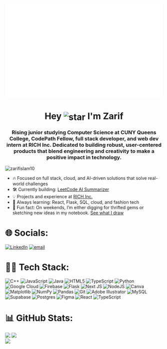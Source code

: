 <div align="center">
  <img src="https://raw.githubusercontent.com/zarifislam10/zarifislam10/main/readmebox.svg" alt="ZARIF" height="300"/>
</div>

<div align="center">

<h1>
  Hey
  <img src="https://media3.giphy.com/media/v1.Y2lkPTc5MGI3NjExcDdrY2g4Y2I4OGprNzR3YWxwcmlpYXhjOGd5M3oyMWk0cndianUyZSZlcD12MV9pbnRlcm5hbF9naWZfYnlfaWQmY3Q9cw/ObNTw8Uzwy6KQ/giphy.gif" alt="star" width="45" style="vertical-align:middle"/>
  I'm Zarif
</h1>

</div>

<h3 align="center">
Rising junior studying Computer Science at CUNY Queens College, CodePath Fellow, full stack developer, and web dev intern at RICH Inc. Dedicated to building robust, user-centered products that blend engineering and creativity to make a positive impact in technology.
</h3>

<p align="left">
  <img src="https://komarev.com/ghpvc/?username=zarifislam10&label=Profile%20views&color=0e75b6&style=flat" alt="zarifislam10" />
</p>

- 🔥 Focused on full stack, cloud, and AI-driven solutions that solve real-world challenges  
- 🛠️ Currently building: [LeetCode AI Summarizer](https://github.com/zarifislam10/leetcode-ai-summarizer)  
- 💡 Projects and experience at [RICH Inc.](https://www.richinc.org/RICH/interns.html)  
- 🌱 Always learning: React, Flask, SQL, cloud, and fashion tech  
- 🎨 Fun fact: On weekends, I’m either digging for thrifted gems or sketching new ideas in my notebook. [See what I draw](https://www.zarifislam.org/#creative)     


# 🌐 Socials:
[![LinkedIn](https://img.shields.io/badge/LinkedIn-%230077B5.svg?logo=linkedin&logoColor=white)](https://linkedin.com/in/zarifislam) [![email](https://img.shields.io/badge/Email-D14836?logo=gmail&logoColor=white)](mailto:zarifshahriar10@gmail.com) 

# 🧑‍💻 Tech Stack:
![C++](https://img.shields.io/badge/c++-%2300599C.svg?style=for-the-badge&logo=c%2B%2B&logoColor=white) ![JavaScript](https://img.shields.io/badge/javascript-%23323330.svg?style=for-the-badge&logo=javascript&logoColor=%23F7DF1E) ![Java](https://img.shields.io/badge/java-%23ED8B00.svg?style=for-the-badge&logo=openjdk&logoColor=white) ![HTML5](https://img.shields.io/badge/html5-%23E34F26.svg?style=for-the-badge&logo=html5&logoColor=white) ![TypeScript](https://img.shields.io/badge/typescript-%23007ACC.svg?style=for-the-badge&logo=typescript&logoColor=white) ![Python](https://img.shields.io/badge/python-3670A0?style=for-the-badge&logo=python&logoColor=ffdd54) ![Google Cloud](https://img.shields.io/badge/GoogleCloud-%234285F4.svg?style=for-the-badge&logo=google-cloud&logoColor=white) ![Firebase](https://img.shields.io/badge/firebase-%23039BE5.svg?style=for-the-badge&logo=firebase) ![Flask](https://img.shields.io/badge/flask-%23000.svg?style=for-the-badge&logo=flask&logoColor=white) ![Next JS](https://img.shields.io/badge/Next-black?style=for-the-badge&logo=next.js&logoColor=white) ![NodeJS](https://img.shields.io/badge/node.js-6DA55F?style=for-the-badge&logo=node.js&logoColor=white) ![Canva](https://img.shields.io/badge/Canva-%2300C4CC.svg?style=for-the-badge&logo=Canva&logoColor=white) ![Matplotlib](https://img.shields.io/badge/Matplotlib-%23ffffff.svg?style=for-the-badge&logo=Matplotlib&logoColor=black) ![NumPy](https://img.shields.io/badge/numpy-%23013243.svg?style=for-the-badge&logo=numpy&logoColor=white) ![Pandas](https://img.shields.io/badge/pandas-%23150458.svg?style=for-the-badge&logo=pandas&logoColor=white) ![Git](https://img.shields.io/badge/git-%23F05033.svg?style=for-the-badge&logo=git&logoColor=white) ![Adobe Illustrator](https://img.shields.io/badge/adobe%20illustrator-%23FF9A00.svg?style=for-the-badge&logo=adobe%20illustrator&logoColor=white) ![MySQL](https://img.shields.io/badge/mysql-4479A1.svg?style=for-the-badge&logo=mysql&logoColor=white) ![Supabase](https://img.shields.io/badge/Supabase-3ECF8E?style=for-the-badge&logo=supabase&logoColor=white) ![Postgres](https://img.shields.io/badge/postgres-%23316192.svg?style=for-the-badge&logo=postgresql&logoColor=white) ![Figma](https://img.shields.io/badge/figma-%23F24E1E.svg?style=for-the-badge&logo=figma&logoColor=white) ![React](https://img.shields.io/badge/react-%2320232a.svg?style=for-the-badge&logo=react&logoColor=%2361DAFB) ![TypeScript](https://img.shields.io/badge/typescript-%23007ACC.svg?style=for-the-badge&logo=typescript&logoColor=white)

# 📊 GitHub Stats:
![](https://github-readme-stats.vercel.app/api/top-langs/?username=zarifislam10&theme=gotham&hide_border=false&include_all_commits=false&count_private=false&layout=compact)
![](https://github-readme-stats.vercel.app/api?username=zarifislam10&theme=gotham&hide_border=false&include_all_commits=false&count_private=false)<br/>
![](https://nirzak-streak-stats.vercel.app/?user=zarifislam10&theme=gotham&hide_border=false)<br/>



